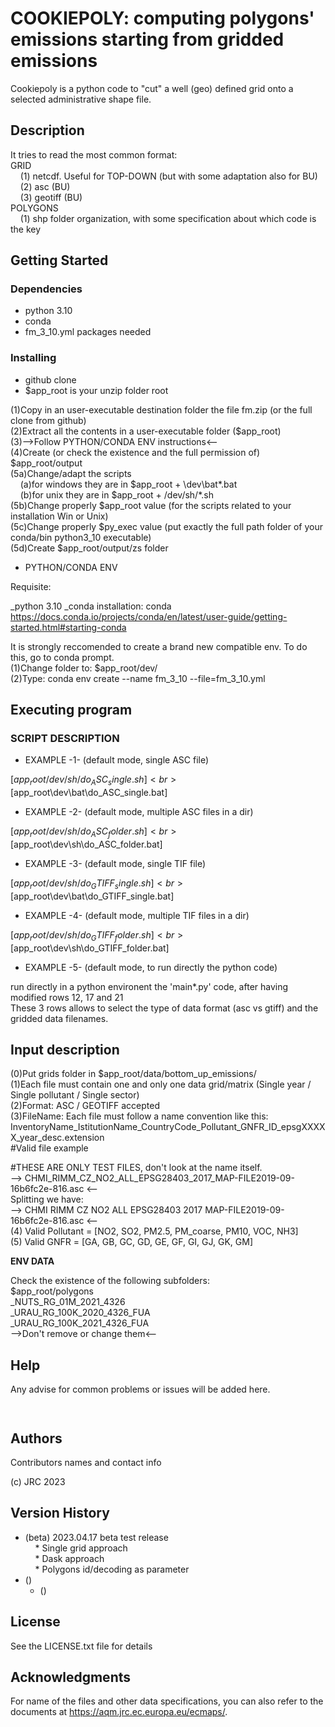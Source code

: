 # COOKIEPOLY: computing polygons' emissions starting from gridded emissions

Cookiepoly is a python code to "cut" a well (geo) defined grid onto a selected administrative shape file.

## Description

It tries to read the most common format: <br>
GRID <br>
&nbsp;&nbsp;&nbsp;&nbsp;(1) netcdf. Useful for TOP-DOWN (but with some adaptation also for BU) <br>
&nbsp;&nbsp;&nbsp;&nbsp;(2) asc (BU) <br>
&nbsp;&nbsp;&nbsp;&nbsp;(3) geotiff (BU) <br>
POLYGONS <br>
&nbsp;&nbsp;&nbsp;&nbsp;(1) shp folder organization, with some specification about which code is the key <br>


## Getting Started

### Dependencies

* python 3.10
* conda
* fm_3_10.yml packages needed

### Installing

* github clone
* $app_root is your unzip folder root

(1)Copy in an user-executable destination folder the file fm.zip (or the full clone from github) <br>
(2)Extract all the contents in a user-executable folder ($app_root) <br>
(3)-->Follow PYTHON/CONDA ENV instructions<-- <br>
(4)Create (or check the existence and the full permission of) $app_root/output <br>
(5a)Change/adapt the scripts <br>
&nbsp;&nbsp;&nbsp;&nbsp;(a)for windows they are in $app_root + \dev\bat\*.bat <br>
&nbsp;&nbsp;&nbsp;&nbsp;(b)for unix they are in $app_root + /dev/sh/*.sh <br>
(5b)Change properly $app_root value (for the scripts related to your installation Win or Unix) <br>
(5c)Change properly $py_exec value (put exactly the full path folder of your conda/bin python3_10 executable) <br>
(5d)Create $app_root/output/zs folder <br>


* PYTHON/CONDA ENV

Requisite:

_python 3.10
_conda installation: conda https://docs.conda.io/projects/conda/en/latest/user-guide/getting-started.html#starting-conda

It is strongly reccomended to create a brand new compatible env. To do this, go to conda prompt. <br>
(1)Change folder to: $app_root/dev/ <br>
(2)Type: conda env create --name fm_3_10 --file=fm_3_10.yml <br>

## Executing program

### SCRIPT DESCRIPTION

* EXAMPLE -1- (default mode, single ASC file)

[$app_root/dev/sh/do_ASC_single.sh] <br>
[$app_root\dev\bat\do_ASC_single.bat] <br>

* EXAMPLE -2- (default mode, multiple ASC files in a dir) <br>

[$app_root/dev/sh/do_ASC_folder.sh] <br>
[$app_root\dev\sh\do_ASC_folder.bat] <br>

* EXAMPLE -3- (default mode, single TIF file) <br>

[$app_root/dev/sh/do_GTIFF_single.sh] <br>
[$app_root\dev\bat\do_GTIFF_single.bat] <br>

* EXAMPLE -4- (default mode, multiple TIF files in a dir) <br>

[$app_root/dev/sh/do_GTIFF_folder.sh] <br>
[$app_root\dev\sh\do_GTIFF_folder.bat] <br>

* EXAMPLE -5- (default mode, to run directly the python code) <br>

run directly in a python environent the 'main*.py' code, after having modified rows 12, 17 and 21  <br>
These 3 rows allows to select the type of data format (asc vs gtiff) and the gridded data filenames.  <br>

## Input description

(0)Put grids folder in $app_root/data/bottom_up_emissions/  <br>
(1)Each file must contain one and only one data grid/matrix (Single year / Single pollutant / Single sector)  <br>
(2)Format: ASC / GEOTIFF accepted <br>
(3)FileName: Each file must follow  a name convention like this: <br>
InventoryName_IstitutionName_CountryCode_Pollutant_GNFR_ID_epsgXXXXX_year_desc.extension <br>
#Valid file example <br>

#THESE ARE ONLY TEST FILES, don't look at the name itself. <br>
--> CHMI_RIMM_CZ_NO2_ALL_EPSG28403_2017_MAP-FILE2019-09-16b6fc2e-816.asc <-- <br>
Splitting we have: <br>
--> CHMI RIMM CZ NO2 ALL EPSG28403 2017 MAP-FILE2019-09-16b6fc2e-816.asc <-- <br>
(4) Valid Pollutant = [NO2, SO2, PM2.5, PM_coarse, PM10, VOC, NH3] <br>
(5) Valid GNFR = [GA, GB, GC, GD, GE, GF, GI, GJ, GK, GM] <br>

**ENV DATA**

Check the existence of the following subfolders: <br>
$app_root/polygons <br>
_NUTS_RG_01M_2021_4326 <br>
_URAU_RG_100K_2020_4326_FUA <br>
_URAU_RG_100K_2021_4326_FUA <br>
-->Don't remove or change them<--


## Help


Any advise for common problems or issues will be added here.
```
   
```

## Authors

Contributors names and contact info

(c) JRC 2023

## Version History

* (beta) 2023.04.17 beta test release <br>
&nbsp;&nbsp;&nbsp;&nbsp;* Single grid approach <br>
&nbsp;&nbsp;&nbsp;&nbsp;* Dask approach <br>
&nbsp;&nbsp;&nbsp;&nbsp;* Polygons id/decoding as parameter <br>
* () <br>
    * () <br>

## License

See the LICENSE.txt file for details

## Acknowledgments

For name of the files and other data specifications, you can also refer to the documents at https://aqm.jrc.ec.europa.eu/ecmaps/.
